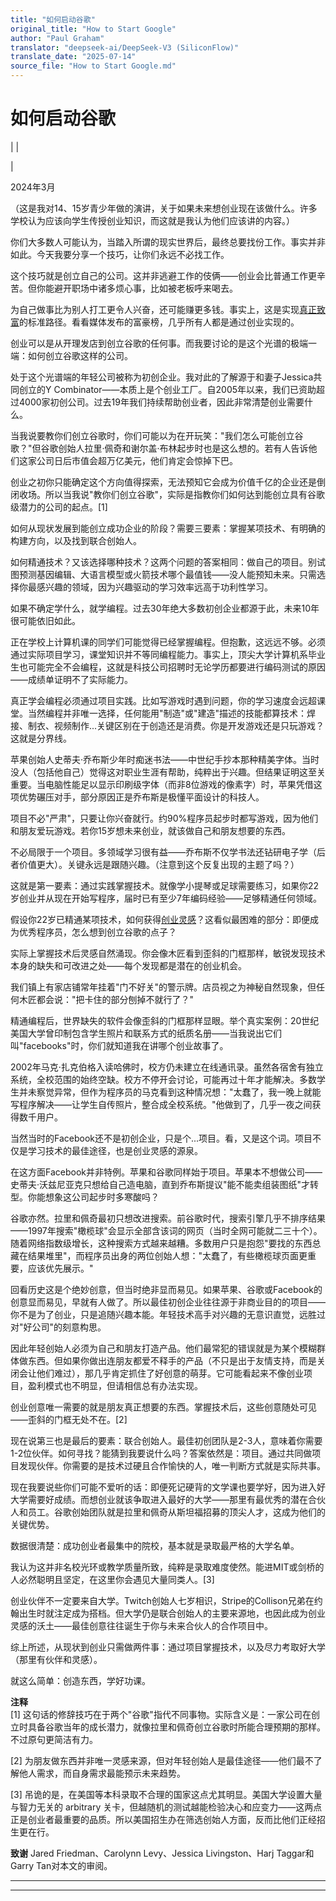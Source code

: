 ```yaml
---
title: "如何启动谷歌"
original_title: "How to Start Google"
author: "Paul Graham"
translator: "deepseek-ai/DeepSeek-V3 (SiliconFlow)"
translate_date: "2025-07-14"
source_file: "How to Start Google.md"
---
```


# 如何启动谷歌

| | [](index.html)  

|  

2024年3月  

（这是我对14、15岁青少年做的演讲，关于如果未来想创业现在该做什么。许多学校认为应该向学生传授创业知识，而这就是我认为他们应该讲的内容。）  

你们大多数人可能认为，当踏入所谓的现实世界后，最终总要找份工作。事实并非如此。今天我要分享一个技巧，让你们永远不必找工作。  

这个技巧就是创立自己的公司。这并非逃避工作的伎俩——创业会比普通工作更辛苦。但你能避开职场中诸多烦心事，比如被老板呼来喝去。  

为自己做事比为别人打工更令人兴奋，还可能赚更多钱。事实上，这是实现[真正致富](richnow.html)的标准路径。看看媒体发布的富豪榜，几乎所有人都是通过创业实现的。  

创业可以是从开理发店到创立谷歌的任何事。而我要讨论的是这个光谱的极端一端：如何创立谷歌这样的公司。  

处于这个光谱端的年轻公司被称为初创企业。我对此的了解源于和妻子Jessica共同创立的Y Combinator——本质上是个创业工厂。自2005年以来，我们已资助超过4000家初创公司。过去19年我们持续帮助创业者，因此非常清楚创业需要什么。  

当我说要教你们创立谷歌时，你们可能以为在开玩笑："我们怎么可能创立谷歌？"但谷歌创始人拉里·佩奇和谢尔盖·布林起步时也是这么想的。若有人告诉他们这家公司日后市值会超万亿美元，他们肯定会惊掉下巴。  

创业之初你只能确定这个方向值得探索，无法预知它会成为价值千亿的企业还是倒闭收场。所以当我说"教你们创立谷歌"，实际是指教你们如何达到能创立具有谷歌级潜力的公司的起点。[1]  

如何从现状发展到能创立成功企业的阶段？需要三要素：掌握某项技术、有明确的构建方向，以及找到联合创始人。  

如何精通技术？又该选择哪种技术？这两个问题的答案相同：做自己的项目。别试图预测基因编辑、大语言模型或火箭技术哪个最值钱——没人能预知未来。只需选择你最感兴趣的领域，因为兴趣驱动的学习效率远高于功利性学习。  

如果不确定学什么，就学编程。过去30年绝大多数初创企业都源于此，未来10年很可能依旧如此。  

正在学校上计算机课的同学们可能觉得已经掌握编程。但抱歉，这远远不够。必须通过实际项目学习，课堂知识并不等同编程能力。事实上，顶尖大学计算机系毕业生也可能完全不会编程，这就是科技公司招聘时无论学历都要进行编码测试的原因——成绩单证明不了实际能力。  

真正学会编程必须通过项目实践。比如写游戏时遇到问题，你的学习速度会远超课堂。当然编程并非唯一选择，任何能用"制造"或"建造"描述的技能都算技术：焊接、制衣、视频制作...关键区别在于创造还是消费。你是开发游戏还是只玩游戏？这就是分界线。  

苹果创始人史蒂夫·乔布斯少年时痴迷书法——中世纪手抄本那种精美字体。当时没人（包括他自己）觉得这对职业生涯有帮助，纯粹出于兴趣。但结果证明这至关重要。当电脑性能足以显示印刷级字体（而非8位游戏的像素字）时，苹果凭借这项优势碾压对手，部分原因正是乔布斯是极懂平面设计的科技人。  

项目不必"严肃"，只要让你兴奋就行。约90%程序员起步时都写游戏，因为他们和朋友爱玩游戏。若你15岁想未来创业，就该做自己和朋友想要的东西。  

不必局限于一个项目。多领域学习很有益——乔布斯不仅学书法还钻研电子学（后者价值更大）。关键永远是跟随兴趣。（注意到这个反复出现的主题了吗？）  

这就是第一要素：通过实践掌握技术。就像学小提琴或足球需要练习，如果你22岁创业并从现在开始写程序，届时已有至少7年编码经验——足够精通任何领域。  

假设你22岁已精通某项技术，如何获得[创业灵感](startupideas.html)？这看似最困难的部分：即便成为优秀程序员，怎么想到创立谷歌的点子？  

实际上掌握技术后灵感自然涌现。你会像木匠看到歪斜的门框那样，敏锐发现技术本身的缺失和可改进之处——每个发现都是潜在的创业机会。  

我们镇上有家店铺常年挂着"门不好关"的警示牌。店员视之为神秘自然现象，但任何木匠都会说："把卡住的部分刨掉不就行了？"  

精通编程后，世界缺失的软件会像歪斜的门框那样显眼。举个真实案例：20世纪美国大学曾印制包含学生照片和联系方式的纸质名册——当我说出它们叫"facebooks"时，你们就知道我在讲哪个创业故事了。  

2002年马克·扎克伯格入读哈佛时，校方仍未建立在线通讯录。虽然各宿舍有独立系统，全校范围的始终空缺。校方不停开会讨论，可能再过十年才能解决。多数学生并未察觉异常，但作为程序员的马克看到这种情况想："太蠢了，我一晚上就能写程序解决——让学生自传照片，整合成全校系统。"他做到了，几乎一夜之间获得数千用户。  

当然当时的Facebook还不是初创企业，只是个...项目。看，又是这个词。项目不仅是学习技术的最佳途径，也是创业灵感的源泉。  

在这方面Facebook并非特例。苹果和谷歌同样始于项目。苹果本不想做公司——史蒂夫·沃兹尼亚克只想给自己造电脑，直到乔布斯提议"能不能卖组装图纸"才转型。你能想象这公司起步时多寒酸吗？  

谷歌亦然。拉里和佩奇最初只想改进搜索。前谷歌时代，搜索引擎几乎不排序结果——1997年搜索"橄榄球"会显示全部含该词的网页（当时全网可能就二三十个）。随着网络指数级增长，这种搜索方式越来越糟。多数用户只是抱怨"要找的东西总藏在结果堆里"，而程序员出身的两位创始人想："太蠢了，有些橄榄球页面更重要，应该优先展示。"  

回看历史这是个绝妙创意，但当时绝非显而易见。如果苹果、谷歌或Facebook的创意显而易见，早就有人做了。所以最佳初创企业往往源于非商业目的的项目——你不是为了创业，只是追随兴趣本能。年轻技术高手对兴趣的无意识直觉，远胜过对"好公司"的刻意构思。  

因此年轻创始人必须为自己和朋友打造产品。他们最常犯的错误就是为某个模糊群体做东西。但如果你做出连朋友都爱不释手的产品（不只是出于友情支持，而是关闭会让他们难过），那几乎肯定抓住了好创意的萌芽。它可能看起来不像创业项目，盈利模式也不明显，但请相信总有办法实现。  

创业创意唯一需要的就是朋友真正想要的东西。掌握技术后，这些创意随处可见——歪斜的门框无处不在。[2]  

现在说第三也是最后的要素：联合创始人。最佳初创团队是2-3人，意味着你需要1-2位伙伴。如何寻找？能猜到我要说什么吗？答案依然是：项目。通过共同做项目发现伙伴。你需要的是技术过硬且合作愉快的人，唯一判断方式就是实际共事。  

现在我要说些你们可能不爱听的话：即便死记硬背的文学课也要学好，因为进入好大学需要好成绩。而想创业就该争取进入最好的大学——那里有最优秀的潜在合伙人和员工。谷歌创始团队就是拉里和佩奇从斯坦福招募的顶尖人才，这成为他们的关键优势。  

数据很清楚：成功创业者最集中的院校，基本就是录取最严格的大学名单。  

我认为这并非名校光环或教学质量所致，纯粹是录取难度使然。能进MIT或剑桥的人必然聪明且坚定，在这里你会遇见大量同类人。[3]  

创业伙伴不一定要来自大学。Twitch创始人七岁相识，Stripe的Collison兄弟在约翰出生时就注定成为搭档。但大学仍是联合创始人的主要来源地，也因此成为创业灵感的沃土——最佳创意往往诞生于你与未来合伙人的合作项目中。  

综上所述，从现状到创业只需做两件事：通过项目掌握技术，以及尽力考取好大学（那里有伙伴和灵感）。  

就这么简单：创造东西，学好功课。  

**注释**  
[1] 这句话的修辞技巧在于两个"谷歌"指代不同事物。实际含义是：一家公司在创立时具备谷歌当年的成长潜力，就像拉里和佩奇创立谷歌时所能合理预期的那样。不过原句更简洁有力。  

[2] 为朋友做东西并非唯一灵感来源，但对年轻创始人是最佳途径——他们最不了解他人需求，而自身需求最能预示未来趋势。  

[3] 吊诡的是，在美国等本科录取不合理的国家这点尤其明显。美国大学设置大量与智力无关的 arbitrary 关卡，但越随机的测试越能检验决心和应变力——这两点正是创业者最重要的品质。所以美国招生办在筛选创始人方面，反而比他们正经招生更在行。  

**致谢** Jared Friedman、Carolynn Levy、Jessica Livingston、Harj Taggar和Garry Tan对本文的审阅。

***  
  
---
